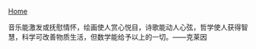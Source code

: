 [Home](https://mahaoming2022.github.io)

音乐能激发或抚慰情怀，绘画使人赏心悦目，诗歌能动人心弦，哲学使人获得智慧，科学可改善物质生活，但数学能给予以上的一切。——克莱因
